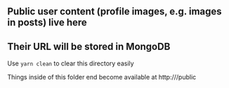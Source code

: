 ## Public user content (profile images, e.g. images in posts) live here

## Their URL will be stored in MongoDB

Use `yarn clean` to clear this directory easily

Things inside of this folder end become available at http://<domain name>/public
